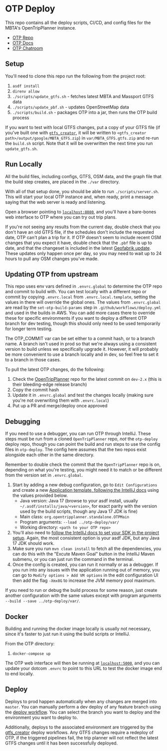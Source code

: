 # OTP Deploy

This repo contains all the deploy scripts, CI/CD, and config files for the MBTA's OpenTripPlanner instance.

* [OTP Repo](https://github.com/opentripplanner/OpenTripPlanner)
* [OTP Docs](https://docs.opentripplanner.org/en/dev-2.x/)
* [OTP Chatroom](https://gitter.im/opentripplanner/OpenTripPlanner)

## Setup

You'll need to clone this repo run the following from the project root:

1. `asdf install`
1. `direnv allow`
1. `./scripts/update_gtfs.sh` - fetches latest MBTA and Massport GTFS data
1. `./scripts/update_pbf.sh` - updates OpenStreetMap data
1. `./scripts/build.sh` - packages OTP into a jar, then runs the OTP build process

If you want to test with local GTFS changes, put a copy of your GTFS file (if you've built
one with [`gtfs_creator`](https://github.com/mbta/gtfs_creator), it will be written to
`<gtfs_creator path>/output/google/MBTA_GTFS.zip`) in `var/MBTA_GTFS.gtfs.zip` and re-run the
`build.sh` script. Note that it will be overwritten the next time you run `update_gtfs.sh`.

## Run Locally

All the build files, including configs, GTFS, OSM data, and the graph file that the build step creates, are placed in
the `./var` directory.

With all of that setup done, you should be able to run `./scripts/server.sh`. This will start your local
OTP instance and, when ready, print a message saying that the web server is ready and listening.

Open a browser pointing to [`localhost:8080`](http://localhost:8080), and you'll have a bare-bones web interface to OTP
where you can try out trip plans.

If you're not seeing any results from the current day, double check that you don't have an old GTFS file, if the
schedules don't include the requested date, OTP can't plan a trip for it. If OTP doesn't seem to include recent OSM
changes that you expect it have, double check that the `.pbf` file is up to date, and that the changeset is included
in the latest [Geofabrik update](http://download.geofabrik.de/north-america/us/massachusetts.html). These updates only
happen once per day, so you may need to wait up to 24 hours to pull any OSM changes you've made.

## Updating OTP from upstream

This repo uses env vars defined in `.envrc.global` to determine the OTP repo and commit to build with. You can test
locally with a different repo or commit by copying `.envrc.local` from `.envrc.local.template`, setting the values in
there will override the global ones.
The values from `.envrc.global` are read by the `set-otp-build-params` step in `.github/workflows/deploy.yml` and used
in the builds in AWS. You can add more cases there to override these for specific environments if you want to deploy a
different OTP branch for dev testing, though this should only need to be used temporarily for longer term testing.

The OTP_COMMIT var can be set either to a commit hash, or to a branch name. A branch isn't used in prod so that we're
always using a consistent version to build unless we specifically upgrade it. However, it will probably be more
convenient to use a branch locally and in dev, so feel free to set it to a branch in those cases.

To pull the latest OTP changes, do the following:

1. Check the [OpenTripPlanner](https://github.com/opentripplanner/OpenTripPlanner/commits/dev-2.x) repo for the latest
   commit on `dev-2.x` (this is their bleeding-edge release branch)
1. Copy the commit hash
1. Update it in `.envrc.global` and test the changes locally (making sure you're not overwriting them with
   `.envrc.local`)
1. Put up a PR and merge/deploy once approved

## Debugging

If you need to use a debugger, you can run OTP through IntelliJ. These steps must be run from a
cloned `OpenTripPlanner` repo, _not_ the `otp-deploy` deploy repo, though you can point the build
and run steps to use the config files in `otp-deploy`. The config here assumes that the two repos
exist alongside each other in the same directory.

Remember to double check the commit that the
`OpenTripPlanner` repo is on, depending on what you're testing, you might need it to match or be
different from the version set in `.envrc.global`.

1. Start by adding a new debug configuration,
go to `Edit Configurations` and create a new [Application template, following the IntelliJ
docs](https://www.jetbrains.com/help/idea/run-debug-configuration.html#createExplicitly) using the
values provided below.
   * Java version: Java 17 (browse to your asdf install, usually `~/.asdf/installs/java/<version>`,
   for exact parity with the version used by the build scripts, though any Java 17 JDK is fine)
   * Main class: `org.opentripplanner.standalone.OTPMain`
   * Program arguments: `--load ../otp-deploy/var/`
   * Working directory: `<path to your OTP repo>`
1. You'll also need to [follow the IntelliJ docs to set your SDK in the project
setup](https://www.jetbrains.com/help/idea/sdk.html#change-project-sdk). Again, the most consistent
option is your asdf JDK, but any Java 17 JDK should work.
1. Make sure you run `mvn clean install` to fetch all the dependencies, you can do this with the
"Excute Maven Goal" button in the IntelliJ Maven submenu, or you can just run the command in the
terminal.
1. Once the config is created, you can run it normally or as a debugger. If you run into any issues
with the application running out of memory, you can go to `Modify options > Add VM options` in the
edit configuration UI then add the flag `-Xmx8G` to increase the JVM memory pool maximum.

If you need to run or debug the build process for some reason, just create another configuration
with the same values except with program arguments `--build --save ../otp-deploy/var/`.

## Docker

Building and running the docker image locally is usually not necessary, since it's faster to just
run it using the build scripts or IntelliJ.

From the OTP directory:

1. `docker-compose up`

The OTP web interface will then be running at [`localhost:5000`](http://localhost:5000), and you can update your
dotcom `.envrc` to point to this URL to test the docker image end to end locally.

## Deploy

Deploys to prod happen automatically when any changes are merged into `master`. You can manually
perform a dev deploy of any feature branch using the
[deploy workflow](https://github.com/mbta/otp-deploy/actions/workflows/deploy.yml). You can
select the branch you want to deploy and the environment you want to deploy to.

Additionally, deploys to the associated environment are triggered by the
[gtfs_creator](https://github.com/mbta/gtfs_creator) deploy workflows. Any GTFS changes require a
redeploy of OTP, if the triggered pipelines fail, the trip planner will not reflect the latest GTFS
changes until it has been successfully deployed.

